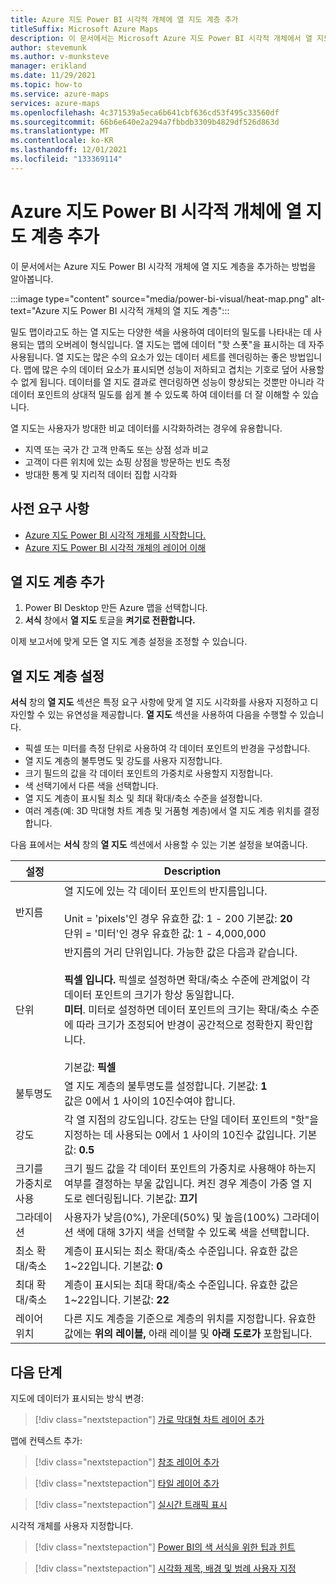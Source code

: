 ```yaml
---
title: Azure 지도 Power BI 시각적 개체에 열 지도 계층 추가
titleSuffix: Microsoft Azure Maps
description: 이 문서에서는 Microsoft Azure 지도 Power BI 시각적 개체에서 열 지도 계층을 사용하는 방법을 알아봅니다.
author: stevemunk
ms.author: v-munksteve
manager: erikland
ms.date: 11/29/2021
ms.topic: how-to
ms.service: azure-maps
services: azure-maps
ms.openlocfilehash: 4c371539a5eca6b641cbf636cd53f495c33560df
ms.sourcegitcommit: 66b6e640e2a294a7fbbdb3309b4829df526d863d
ms.translationtype: MT
ms.contentlocale: ko-KR
ms.lasthandoff: 12/01/2021
ms.locfileid: "133369114"
---
```

# <a name="add-a-heat-map-layer-to-the-azure-maps-power-bi-visual"></a>Azure 지도 Power BI 시각적 개체에 열 지도 계층 추가

이 문서에서는 Azure 지도 Power BI 시각적 개체에 열 지도 계층을 추가하는 방법을 알아봅니다.

:::image type="content" source="media/power-bi-visual/heat-map.png" alt-text="Azure 지도 Power BI 시각적 개체의 열 지도 계층":::

밀도 맵이라고도 하는 열 지도는 다양한 색을 사용하여 데이터의 밀도를 나타내는 데 사용되는 맵의 오버레이 형식입니다. 열 지도는 맵에 데이터 "핫 스폿"을 표시하는 데 자주 사용됩니다. 열 지도는 많은 수의 요소가 있는 데이터 세트를 렌더링하는 좋은 방법입니다. 맵에 많은 수의 데이터 요소가 표시되면 성능이 저하되고 겹치는 기호로 덮어 사용할 수 없게 됩니다. 데이터를 열 지도 결과로 렌더링하면 성능이 향상되는 것뿐만 아니라 각 데이터 포인트의 상대적 밀도를 쉽게 볼 수 있도록 하여 데이터를 더 잘 이해할 수 있습니다.

열 지도는 사용자가 방대한 비교 데이터를 시각화하려는 경우에 유용합니다.

- 지역 또는 국가 간 고객 만족도 또는 상점 성과 비교
- 고객이 다른 위치에 있는 쇼핑 상점을 방문하는 빈도 측정
- 방대한 통계 및 지리적 데이터 집합 시각화

## <a name="prerequisites"></a>사전 요구 사항

- [Azure 지도 Power BI 시각적 개체를 시작합니다.](./power-bi-visual-getting-started.md)
- [Azure 지도 Power BI 시각적 개체의 레이어 이해](./power-bi-visual-understanding-layers.md)

## <a name="add-the-heat-map-layer"></a>열 지도 계층 추가

1. Power BI Desktop 만든 Azure 맵을 선택합니다.
1. **서식** 창에서 **열 지도** 토글을 **켜기로 전환합니다.**

이제 보고서에 맞게 모든 열 지도 계층 설정을 조정할 수 있습니다.

## <a name="heat-map-layer-settings"></a>열 지도 계층 설정

**서식** 창의 **열 지도** 섹션은 특정 요구 사항에 맞게 열 지도 시각화를 사용자 지정하고 디자인할 수 있는 유연성을 제공합니다. **열 지도** 섹션을 사용하여 다음을 수행할 수 있습니다.

- 픽셀 또는 미터를 측정 단위로 사용하여 각 데이터 포인트의 반경을 구성합니다.
- 열 지도 계층의 불투명도 및 강도를 사용자 지정합니다.  
- 크기 필드의 값을 각 데이터 포인트의 가중치로 사용할지 지정합니다.
- 색 선택기에서 다른 색을 선택합니다.
- 열 지도 계층이 표시될 최소 및 최대 확대/축소 수준을 설정합니다.
- 여러 계층(예: 3D 막대형 차트 계층 및 거품형 계층)에서 열 지도 계층 위치를 결정합니다.

다음 표에서는 **서식** 창의 **열 지도** 섹션에서 사용할 수 있는 기본 설정을 보여줍니다.

| 설정              | Description      |
|----------------------|------------------|
| 반지름 | 열 지도에 있는 각 데이터 포인트의 반지름입니다.<br /><br />Unit = 'pixels'인 경우 유효한 값: 1 - 200 기본값: **20**<br />단위 = '미터'인 경우 유효한 값: 1 - 4,000,000|
| 단위  | 반지름의 거리 단위입니다. 가능한 값은 다음과 같습니다.<br /><br />**픽셀 입니다.** 픽셀로 설정하면 확대/축소 수준에 관계없이 각 데이터 포인트의 크기가 항상 동일합니다.<br />**미터**. 미터로 설정하면 데이터 포인트의 크기는 확대/축소 수준에 따라 크기가 조정되어 반경이 공간적으로 정확한지 확인합니다.<br /><br /> 기본값: **픽셀**  |
| 불투명도 | 열 지도 계층의 불투명도를 설정합니다. 기본값: **1**<br/>값은 0에서 1 사이의 10진수여야 합니다. |
| 강도 | 각 열 지점의 강도입니다. 강도는 단일 데이터 포인트의 "핫"을 지정하는 데 사용되는 0에서 1 사이의 10진수 값입니다. 기본값: **0.5** |
| 크기를 가중치로 사용 | 크기 필드 값을 각 데이터 포인트의 가중치로 사용해야 하는지 여부를 결정하는 부울 값입니다. 켜진 경우 계층이 가중 열 지도로 렌더링됩니다. 기본값: **끄기** |
| 그라데이션 |사용자가 낮음(0%), 가운데(50%) 및 높음(100%) 그라데이션 색에 대해 3가지 색을 선택할 수 있도록 색을 선택합니다. |
| 최소 확대/축소 |계층이 표시되는 최소 확대/축소 수준입니다. 유효한 값은 1~22입니다. 기본값: **0** |
|최대 확대/축소 |계층이 표시되는 최대 확대/축소 수준입니다.  유효한 값은 1~22입니다. 기본값: **22**|
|레이어 위치 |다른 지도 계층을 기준으로 계층의 위치를 지정합니다. 유효한 값에는 **위의 레이블,** 아래 레이블 및 **아래 도로가** 포함됩니다.  |

## <a name="next-steps"></a>다음 단계

지도에 데이터가 표시되는 방식 변경:

> [!div class="nextstepaction"]
> [가로 막대형 차트 레이어 추가](power-bi-visual-add-bar-chart-layer.md)

맵에 컨텍스트 추가:

> [!div class="nextstepaction"]
> [참조 레이어 추가](power-bi-visual-add-reference-layer.md)

> [!div class="nextstepaction"]
> [타일 레이어 추가](power-bi-visual-add-tile-layer.md)

> [!div class="nextstepaction"]
> [실시간 트래픽 표시](power-bi-visual-show-real-time-traffic.md)

시각적 개체를 사용자 지정합니다.

> [!div class="nextstepaction"]
> [Power BI의 색 서식을 위한 팁과 힌트](/power-bi/visuals/service-tips-and-tricks-for-color-formatting)

> [!div class="nextstepaction"]
> [시각화 제목, 배경 및 범례 사용자 지정](/power-bi/visuals/power-bi-visualization-customize-title-background-and-legend)
